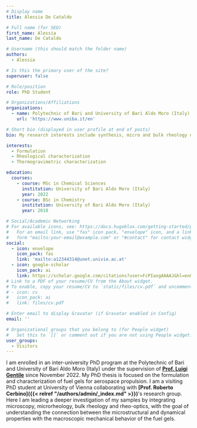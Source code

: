 ```yaml
---
# Display name
title: Alessia De Cataldo

# Full name (for SEO)
first_name: Alessia
last_name: De Cataldo

# Username (this should match the folder name)
authors:
  - Alessia

# Is this the primary user of the site?
superuser: false

# Role/position
role: PhD Student

# Organizations/Affiliations
organizations:
  - name: Polytechnic of Bari and University of Bari Aldo Moro (Italy)
    url: 'https://www.uniba.it/en'

# Short bio (displayed in user profile at end of posts)
bio: My research interests include synthesis, micro and bulk rheology of fuel gels used for aersopace propulsion.

interests:
  - Formulation
  - Rheological characterization
  - Thermogravimetric characterization

education:
  courses:
    - course: MSc in Chemical Sciences
      institution: University of Bari Aldo Moro (Italy)
      year: 2022
    - course: BSc in Chemistry
      institution: University of Bari Aldo Moro (Italy)
      year: 2018

# Social/Academic Networking
# For available icons, see: https://docs.hugoblox.com/getting-started/page-builder/#icons
#   For an email link, use "fas" icon pack, "envelope" icon, and a link in the
#   form "mailto:your-email@example.com" or "#contact" for contact widget.
social:
  - icon: envelope
    icon_pack: fas
    link: 'mailto:a12344314@unet.univie.ac.at'
  - icon: google-scholar
    icon_pack: ai
    link: https://scholar.google.com/citations?user=FcPIaxgAAAAJ&hl=en&oi=ao
# Link to a PDF of your resume/CV from the About widget.
# To enable, copy your resume/CV to `static/files/cv.pdf` and uncomment the lines below.
# - icon: cv
#   icon_pack: ai
#   link: files/cv.pdf

# Enter email to display Gravatar (if Gravatar enabled in Config)
email: ''

# Organizational groups that you belong to (for People widget)
#   Set this to `[]` or comment out if you are not using People widget.
user_groups:
  - Visitors
---
```


I am enrolled in an inter-university PhD program at the Polytechnic of Bari and University of Bari Aldo Moro (Italy) under the supervision of **[Prof. Luigi Gentile](https://sites.google.com/view/luigigentile/home?authuser=0)** since November 2022. My PhD thesis is focused on the formulation and characterization of fuel gels for aerospace propulsion.
I am a visiting PhD student at University of Vienna collaborating with **[Prof. Roberto Cerbino]({{< relref "/authors/admin/_index.md" >}})**'s research group. Here I am leading a deeper investigation of my samples by integrating microscopy, microrheology, bulk rheology and rheo-optics, with the goal of understanding the connection between the microstructural and dynamical properties with the macroscopic mechanical behavior of the fuel gels.
